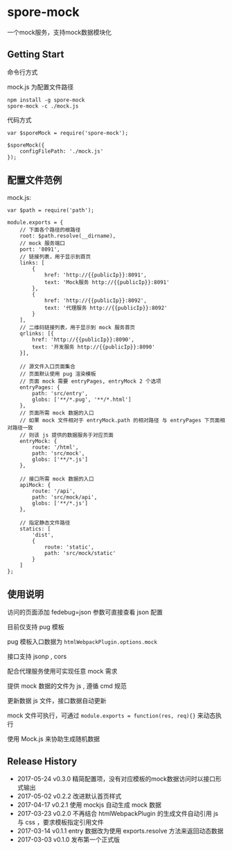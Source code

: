# spore-mock
一个mock服务，支持mock数据模块化

## Getting Start

命令行方式

mock.js 为配置文件路径

```shell
npm install -g spore-mock
spore-mock -c ./mock.js
```

代码方式

```script
var $sporeMock = require('spore-mock');

$sporeMock({
	configFilePath: './mock.js'
});

```

## 配置文件范例

mock.js:

```script
var $path = require('path');

module.exports = {
	// 下面各个路径的根路径
	root: $path.resolve(__dirname),
	// mock 服务端口
	port: '8091',
	// 链接列表，用于显示到首页
	links: [
		{
			href: 'http://{{publicIp}}:8091',
			text: 'Mock服务 http://{{publicIp}}:8091'
		},
		{
			href: 'http://{{publicIp}}:8092',
			text: '代理服务 http://{{publicIp}}:8092'
		}
	],
	// 二维码链接列表，用于显示到 mock 服务首页
	qrlinks: [{
		href: 'http://{{publicIp}}:8090',
		text: '开发服务 http://{{publicIp}}:8090'
	}],

	// 源文件入口页面集合
	// 页面默认使用 pug 渲染模板
	// 页面 mock 需要 entryPages, entryMock 2 个选项
	entryPages: {
		path: 'src/entry',
		globs: ['**/*.pug', '**/*.html']
	},
	// 页面所需 mock 数据的入口
	// 如果 mock 文件相对于 entryMock.path 的相对路径 与 entryPages 下页面相对路径一致
	// 则该 js 提供的数据服务于对应页面
	entryMock: {
		route: '/html',
		path: 'src/mock',
		globs: ['**/*.js']
	},

	// 接口所需 mock 数据的入口
	apiMock: {
		route: '/api',
		path: 'src/mock/api',
		globs: ['**/*.js']
	},

	// 指定静态文件路径
	statics: [
		'dist',
		{
			route: 'static',
			path: 'src/mock/static'
		}
	]
};
```

## 使用说明

访问的页面添加 fedebug=json 参数可直接查看 json 配置

目前仅支持 pug 模板

pug 模板入口数据为 `htmlWebpackPlugin.options.mock`

接口支持 jsonp , cors

配合代理服务使用可实现任意 mock 需求

提供 mock 数据的文件为 js , 遵循 cmd 规范

更新数据 js 文件，接口数据自动更新

mock 文件可执行，可通过 `module.exports = function(res, req){}` 来动态执行

使用 Mock.js 来协助生成随机数据

## Release History

 * 2017-05-24 v0.3.0 精简配置项，没有对应模板的mock数据访问时以接口形式输出
 * 2017-05-02 v0.2.2 改进默认首页样式
 * 2017-04-17 v0.2.1 使用 mockjs 自动生成 mock 数据
 * 2017-03-23 v0.2.0 不再结合 htmlWebpackPlugin 的生成文件自动引用 js 与 css ，要求模板指定引用文件
 * 2017-03-14 v0.1.1 entry 数据改为使用 exports.resolve 方法来返回动态数据
 * 2017-03-03 v0.1.0 发布第一个正式版
